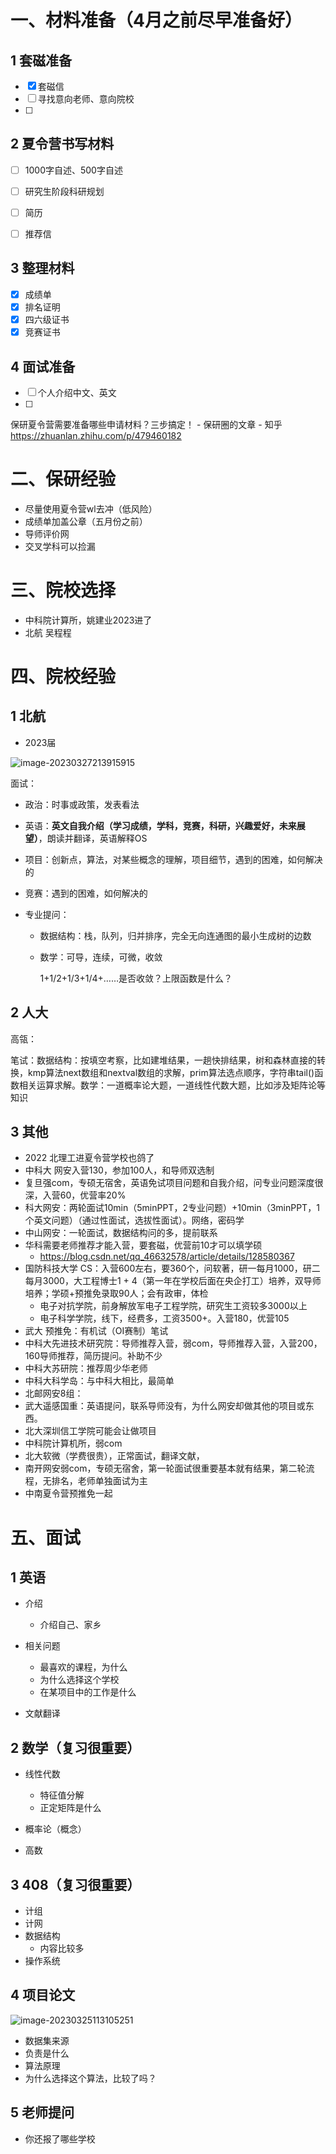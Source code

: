 # 一、材料准备（4月之前尽早准备好）

## 1 套磁准备

- [x] 套磁信
- [ ] 寻找意向老师、意向院校
- [ ] 

## 2 夏令营书写材料

- [ ] 1000字自述、500字自述

- [ ] 研究生阶段科研规划
- [ ] 简历
- [ ] 推荐信



## 3 整理材料

- [x] 成绩单
- [x] 排名证明
- [x] 四六级证书
- [x] 竞赛证书

## 4 面试准备

- [ ] 个人介绍中文、英文
- [ ] 

保研夏令营需要准备哪些申请材料？三步搞定！ - 保研圈的文章 - 知乎 https://zhuanlan.zhihu.com/p/479460182

# 二、保研经验

- 尽量使用夏令营wl去冲（低风险）
- 成绩单加盖公章（五月份之前）
- 导师评价网
- 交叉学科可以捡漏

# 三、院校选择

- 中科院计算所，姚建业2023进了
- 北航 吴程程

# 四、院校经验

## 1 北航

- 2023届

![image-20230327213915915](BaoYan经验/image-20230327213915915.png)

面试：

- 政治：时事或政策，发表看法

- 英语：**英文自我介绍（学习成绩，学科，竞赛，科研，兴趣爱好，未来展望）**，朗读并翻译，英语解释OS

- 项目：创新点，算法，对某些概念的理解，项目细节，遇到的困难，如何解决的

- 竞赛：遇到的困难，如何解决的

- 专业提问：

  - 数据结构：栈，队列，归并排序，完全无向连通图的最小生成树的边数

  - 数学：可导，连续，可微，收敛

    1+1/2+1/3+1/4+……是否收敛？上限函数是什么？

## 2 人大

高瓴：

笔试：数据结构：按填空考察，比如建堆结果，一趟快排结果，树和森林直接的转换，kmp算法next数组和nextval数组的求解，prim算法选点顺序，字符串tail()函数相关运算求解。数学：一道概率论大题，一道线性代数大题，比如涉及矩阵论等知识



## 3 其他

- 2022 北理工进夏令营学校也鸽了
- 中科大 网安入营130，参加100人，和导师双选制
- 复旦强com，专硕无宿舍，英语免试项目问题和自我介绍，问专业问题深度很深，入营60，优营率20%
- 科大网安：两轮面试10min（5minPPT，2专业问题）+10min（3minPPT，1个英文问题）（通过性面试，选拔性面试）。网络，密码学
- 中山网安：一轮面试，数据结构问的多，提前联系
- 华科需要老师推荐才能入营，要套磁，优营前10才可以填学硕
  - https://blog.csdn.net/qq_46632578/article/details/128580367
- 国防科技大学 CS：入营600左右，要360个，问软著，研一每月1000，研二每月3000，大工程博士1 + 4（第一年在学校后面在央企打工）培养，双导师培养；学硕+预推免录取90人；会有政审，体检
  - 电子对抗学院，前身解放军电子工程学院，研究生工资较多3000以上
  - 电子科学学院，线下，经费多，工资3500+。入营180，优营105
- 武大 预推免：有机试（OI赛制）笔试
- 中科大先进技术研究院：导师推荐入营，弱com，导师推荐入营，入营200，160导师推荐，简历提问。补助不少
- 中科大苏研院：推荐周少华老师
- 中科大科学岛：与中科大相比，最简单
- 北邮网安8组：
- 武大遥感国重：英语提问，联系导师没有，为什么网安却做其他的项目或东西。
- 北大深圳信工学院可能会让做项目
- 中科院计算机所，弱com
- 北大软微（学费很贵），正常面试，翻译文献，
- 南开网安弱com，专硕无宿舍，第一轮面试很重要基本就有结果，第二轮流程，无排名，老师单独面试为主
- 中南夏令营预推免一起

# 五、面试

## 1 英语

- 介绍
  - 介绍自己、家乡

- 相关问题
  - 最喜欢的课程，为什么
  - 为什么选择这个学校
  - 在某项目中的工作是什么

- 文献翻译

## 2 数学（复习很重要）

- 线性代数
  - 特征值分解
  - 正定矩阵是什么

- 概率论（概念）
- 高数

## 3 408（复习很重要）

- 计组
- 计网
- 数据结构
  - 内容比较多
- 操作系统

## 4 项目论文

![image-20230325113105251](BaoYan经验/image-20230325113105251.png)

- 数据集来源
- 负责是什么
- 算法原理
- 为什么选择这个算法，比较了吗？

## 5 老师提问

- 你还报了哪些学校



